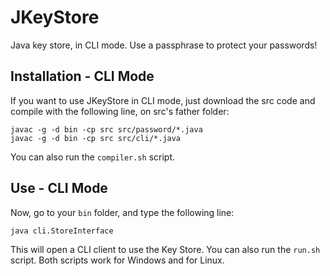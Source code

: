 # JKeyStore
Java key store, in CLI mode. Use a passphrase to protect your passwords!

## Installation - CLI Mode

If you want to use JKeyStore in CLI mode, just download the src code and compile with the following line, on src's father folder:

    javac -g -d bin -cp src src/password/*.java
    javac -g -d bin -cp src src/cli/*.java

You can also run the `compiler.sh` script.

## Use - CLI Mode

Now, go to your `bin` folder, and type the following line:

    java cli.StoreInterface

This will open a CLI client to use the Key Store. You can also run the `run.sh` script. Both scripts work for Windows and for Linux.
